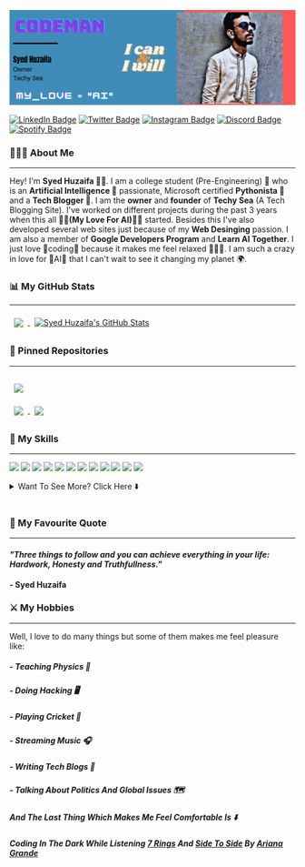 <!-- Header Image -->
[![Header](https://github.com/SyedHuzaifa007/SyedHuzaifa007/blob/main/Header.png "Header")](https://some-url.dev/)

<!-- Social Accounts Badges -->
[![LinkedIn Badge](https://img.shields.io/badge/LinkedIn-Profile-informational?style=flat&logo=linkedin&logoColor=blue&color=0D76A8)](https://www.linkedin.com/in/syed-huzaifa-56296a1b5/)  [![Twitter Badge](https://img.shields.io/badge/Twitter-Profile-informational?style=flat&logo=twitter&logoColor=blue&color=1CA2F1)](https://twitter.com/SyedHuz18882689)  [![Instagram Badge](https://img.shields.io/badge/Instagram-Profile-informational?style=flat&logo=instagram&logoColor=red&color=0D76A8)](https://www.instagram.com/codeman_shah/)  [![Discord Badge](https://img.shields.io/badge/Discord-Profile-informational?style=flat&logo=discord&logoColor=white&color=0D76A8)](https://discordapp.com/users/812610832898719764)  [![Spotify Badge](https://img.shields.io/badge/Spotify-Profile-informational?style=flat&logo=spotify&logoColor=green&color=0D76A8)](https://open.spotify.com/user/ntv8oi1lnkhxyqglb82fls0oc?si=405d09611c1d44b9)

<!-- About Me -->
### 🧑🏻‍💻 About Me
---
Hey! I'm **Syed Huzaifa 🦸🏻**. I am a college student (Pre-Engineering) 📘 who is an **Artificial Intelligence 🤖** passionate, Microsoft certified **Pythonista 🐍** and a **Tech Blogger 📡**. I am the **owner** and **founder** of **Techy Sea** (A Tech Blogging Site). I've worked on different projects during the past 3 years when this all **💙💙(My Love For AI)💙💙** started. Besides this I've also developed several web sites just because of my **Web Desinging** passion. I am also a member of **Google Developers Program** and **Learn AI Together**. I just love 🧡coding🧡 because it makes me feel relaxed 🧑🏼‍💻.
I am such a crazy in love for 💜AI💜 that I can't wait to see it changing my planet 🌍.

<!-- My GitHub Stats and Most Used Languages-->
### 📊 My GitHub Stats
---
<a href="https://github.com/SyedHuzaifa007">
  <img align="center" style="margin:0.5rem" src="https://github-readme-stats.vercel.app/api/top-langs/?username=SyedHuzaifa007&hide=html,css&title_color=ffffff&text_color=c9cacc&icon_color=4AB197&bg_color=1A2B34" />
</a> <a href="https://github.com/SyedHuzaifa007">
  <img align="center" style="margin:0.5rem" src="https://github-readme-stats.vercel.app/api?username=SyedHuzaifa007&show_icons=true&line_height=27&count_private=true&title_color=ffffff&text_color=c9cacc&icon_color=4AB097&bg_color=1A2B34" alt="Syed Huzaifa's GitHub Stats" />
</a>

### 📌 Pinned Repositories
---

<a href="https://github.com/SyedHuzaifa007/Robbie-12.20-Personal-Virtual-Assistant">
  <img align="center" style="margin:1rem 0.5rem" src="https://github-readme-stats.vercel.app/api/pin/?username=SyedHuzaifa007&repo=Robbie-12.20-Personal-Virtual-Assistant&title_color=ffffff&text_color=c9cacc&icon_color=4AB197&bg_color=1A2B34" />
</a>

<br>

<a href="https://github.com/SyedHuzaifa007/Car-Price-Prediction-Deep-Learning-Model">
  <img align="center" style="margin:0.5rem" src="https://github-readme-stats.vercel.app/api/pin/?username=SyedHuzaifa007&repo=Car-Price-Prediction-Deep-Learning-Model&title_color=ffffff&text_color=c9cacc&icon_color=4AB197&bg_color=1A2B34" />
</a>

<a href="https://github.com/SyedHuzaifa007/Concrete-Strength-Prediction-Model">
  <img align="center" style="margin:0.5rem" src="https://github-readme-stats.vercel.app/api/pin/?username=SyedHuzaifa007&repo=Concrete-Strength-Prediction-Model&title_color=ffffff&text_color=c9cacc&icon_color=4AB197&bg_color=1A2B34" />
</a>

<!-- My Skills -->
### 💼 My Skills
---
![](https://img.shields.io/badge/Code-Python-informational?style=flat&logo=python&logoColor=white&color=ffb6c1)
![](https://img.shields.io/badge/Code-TensorFlow-informational?style=flat&logo=tensorflow&logoColor=white&color=ffb6c1)
![](https://img.shields.io/badge/Code-Keras-informational?style=flat&logo=keras&logoColor=white&color=ffb6c1)
![](https://img.shields.io/badge/Code-Numpy-informational?style=flat&logo=numpy&logoColor=white&color=ffb6c1)
![](https://img.shields.io/badge/Code-Pandas-informational?style=flat&logo=pandas&logoColor=white&color=ffb6c1)
![](https://img.shields.io/badge/Code-Django-informational?style=flat&logo=django&logoColor=white&color=ffb6c1) 
![](https://img.shields.io/badge/Code-Flask-informational?style=flat&logo=flask&logoColor=white&color=ffb6c1)
![](https://img.shields.io/badge/Code-JavaScript-informational?style=flat&logo=javascript&logoColor=white&color=ffb6c1)
![](https://img.shields.io/badge/Code-React-informational?style=flat&logo=react&logoColor=white&color=ffb6c1)
![](https://img.shields.io/badge/Code-TypeScript-informational?style=flat&logo=typescript&logoColor=white&color=ffb6c1)
![](https://img.shields.io/badge/Code-Rust-informational?style=flat&logo=Rust&logoColor=white&color=ffb6c1)
![](https://img.shields.io/badge/Code-MySQL-informational?style=flat&logo=MySQL&logoColor=white&color=ffb6c1)

<details>
<summary>Want To See More? Click Here ⬇️</summary>
<br>


![](https://img.shields.io/badge/Style-HTML-informational?style=flat&logo=html5&logoColor=white&color=cbc3e3)
![](https://img.shields.io/badge/Style-CSS-informational?style=flat&logo=css3&logoColor=white&color=cbc3e3)
![](https://img.shields.io/badge/Style-Tailwind-informational?style=flat&logo=Tailwind-CSS&logoColor=white&color=cbc3e3)
![](https://img.shields.io/badge/Style-WordPress-informational?style=flat&logo=wordpress&logoColor=white&color=cbc3e3)
![](https://img.shields.io/badge/Style-Wix-informational?style=flat&logo=wix&logoColor=white&color=cbc3e3)

<br>
 
![](https://img.shields.io/badge/Tools-GitHub-informational?style=flat&logo=GitHub&logoColor=white&color=cc3366)
![](https://img.shields.io/badge/Tools-GitLab-informational?style=flat&logo=GitLab&logoColor=white&color=cc3366)
![](https://img.shields.io/badge/Tools-Actions-informational?style=flat&logo=github-actions&logoColor=white&color=cc3366)
![](https://img.shields.io/badge/Tools-Docker-informational?style=flat&logo=docker&logoColor=white&color=cc3366)
![](https://img.shields.io/badge/Tools-Bitbucket-informational?style=flat&logo=Bitbucket&logoColor=white&color=cc3366)
![](https://img.shields.io/badge/Tools-Jupyter-informational?style=flat&logo=Jupyter&logoColor=white&color=cc3366)
![](https://img.shields.io/badge/Tools-Kaggle-informational?style=flat&logo=kaggle&logoColor=white&color=cc3366)
![](https://img.shields.io/badge/Tools-NPM-informational?style=flat&logo=npm&logoColor=white&color=cc3366)
![](https://img.shields.io/badge/Tools-Photoshop-informational?style=flat&logo=Adobe-Photoshop&logoColor=white&color=cc3366)
![](https://img.shields.io/badge/Tools-Illustrator-informational?style=flat&logo=Adobe-Illustrator&logoColor=white&color=cc3366)
![](https://img.shields.io/badge/Tools-AdobeXD-informational?style=flat&logo=Adobe-XD&logoColor=white&color=cc3366)

</details>

<br>

### 💟 My Favourite Quote
---
#### *"Three things to follow and you can achieve everything in your life: Hardwork, Honesty and Truthfullness."*
**- Syed Huzaifa**

### ⚔️ My Hobbies
---
Well, I love to do many things but some of them makes me feel pleasure like:
##### - Teaching Physics 🦾
##### - Doing Hacking 🖥
##### - Playing Cricket 🏏
##### - Streaming Music 🎧
##### - Writing Tech Blogs 📔
##### - Talking About Politics And Global Issues 🗺
##### And The Last Thing Which Makes Me Feel Comfortable Is ⬇️ 
***Coding In The Dark While Listening <a href="https://www.youtube.com/watch?v=uDAjINEp8H8">7 Rings</a> And <a href="https://www.youtube.com/watch?v=o1zIw9RZDrw">Side To Side</a> By <a href="https://en.wikipedia.org/wiki/Ariana_Grande">Ariana Grande</a>***

<!--
**SyedHuzaifa007/SyedHuzaifa007** is a ✨ _special_ ✨ repository because its `README.md` (this file) appears on your GitHub profile.

Here are some ideas to get you started:

- 🔭 I’m currently working on ...
- 🌱 I’m currently learning ...
- 👯 I’m looking to collaborate on ...
- 🤔 I’m looking for help with ...
- 💬 Ask me about ...
- 📫 How to reach me: ...
- 😄 Pronouns: ...
- ⚡ Fun fact: ...
-->
